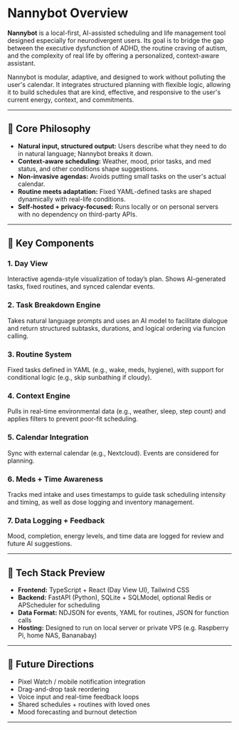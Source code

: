 # Nannybot Overview

**Nannybot** is a local-first, AI-assisted scheduling and life management tool designed especially for neurodivergent users. Its goal is to bridge the gap between the executive dysfunction of ADHD, the routine craving of autism, and the complexity of real life by offering a personalized, context-aware assistant.

Nannybot is modular, adaptive, and designed to work without polluting the user's calendar. It integrates structured planning with flexible logic, allowing it to build schedules that are kind, effective, and responsive to the user's current energy, context, and commitments.

---

## 🔄 Core Philosophy

* **Natural input, structured output:** Users describe what they need to do in natural language; Nannybot breaks it down.
* **Context-aware scheduling:** Weather, mood, prior tasks, and med status, and other conditions shape suggestions.
* **Non-invasive agendas:** Avoids putting small tasks on the user's actual calendar.
* **Routine meets adaptation:** Fixed YAML-defined tasks are shaped dynamically with real-life conditions.
* **Self-hosted + privacy-focused:** Runs locally or on personal servers with no dependency on third-party APIs.

---

## 📁 Key Components

### 1. **Day View**

Interactive agenda-style visualization of today’s plan. Shows AI-generated tasks, fixed routines, and synced calendar events.

### 2. **Task Breakdown Engine**

Takes natural language prompts and uses an AI model to facilitate dialogue and return structured subtasks, durations, and logical ordering via funcion calling.

### 3. **Routine System**

Fixed tasks defined in YAML (e.g., wake, meds, hygiene), with support for conditional logic (e.g., skip sunbathing if cloudy).

### 4. **Context Engine**

Pulls in real-time environmental data (e.g., weather, sleep, step count) and applies filters to prevent poor-fit scheduling.

### 5. **Calendar Integration**

Sync with external calendar (e.g., Nextcloud). Events are considered for planning.

### 6. **Meds + Time Awareness**

Tracks med intake and uses timestamps to guide task scheduling intensity and timing, as well as dose logging and inventory management.

### 7. **Data Logging + Feedback**

Mood, completion, energy levels, and time data are logged for review and future AI suggestions.

---

## 🧪 Tech Stack Preview

* **Frontend:** TypeScript + React (Day View UI), Tailwind CSS
* **Backend:** FastAPI (Python), SQLite + SQLModel, optional Redis or APScheduler for scheduling
* **Data Format:** NDJSON for events, YAML for routines, JSON for function calls
* **Hosting:** Designed to run on local server or private VPS (e.g. Raspberry Pi, home NAS, Bananabay)

---

## 🤖 Future Directions

* Pixel Watch / mobile notification integration
* Drag-and-drop task reordering
* Voice input and real-time feedback loops
* Shared schedules + routines with loved ones
* Mood forecasting and burnout detection

---
